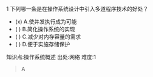 1
下列哪一条是在操作系统设计中引入多道程序技术的好处？
- (x) A.使并发执行成为可能
- ( ) B.简化操作系统的实现
- ( ) C.减少对内存容量的需求
- ( ) D.便于实施存储保护

知识点:操作系统概述
出处:网络
难度:1
> A
